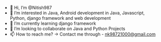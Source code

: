 - 👋 Hi, I’m @Nitish987
- 👀 I’m interested in Java, Android development in Java, Javascript, Python, django framework and web development
- 🌱 I’m currently learning django framework
- 💞️ I’m looking to collaborate on Java and Python Projects
- 📫 How to reach me? -> Contact me through - nk98721000@gmail.com

<!---
Nitish987/Nitish987 is a ✨ special ✨ repository because its `README.md` (this file) appears on your GitHub profile.
You can click the Preview link to take a look at your changes.
--->
